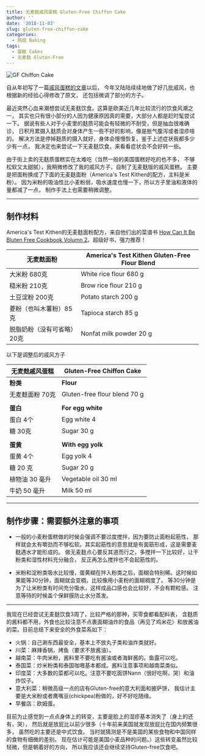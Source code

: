 ```yaml
---
title: 无麦麸戚风蛋糕 Gluten-Free Chiffon Cake
author: ''
date: '2018-11-03'
slug: gluten-free-chiffon-cake
categories:
  - 烘焙 Baking
tags:
  - 蛋糕 Cakes
  - 无麦麸 Gluten-Free
---
```

![GF Chiffon Cake](/img/2018-11-03-GF-chiffon-cake.jpg)

自从年初写了一篇[戚风蛋糕的文章](http://liyingbo.com/cooking/2018/02/05/chiffon-cake/)以后，
今年又陆陆续续地做了好几批戚风，也根据新的经验心得修改了原文，
还包括微调了部分的方子。

最近突然心血来潮想尝试无麦麸饮食。这算是欧美近几年比较流行的饮食风潮之一，
其实也只有很小部分的人因为健康原因真的需要，大部分人都是赶时髦尝试一下。
据说有些人对于小麦里的麸质可能会有轻微的不耐受，但是抽血很难确诊，
日积月累摄入麸质会对身体产生一些不好的影响，像是胀气腹泻或者湿疹啥的。
解决方法是停掉麸质的摄入就好，身体会慢慢恢复。鉴于上述症状我都多少少有一点，
我决定也来尝试一下无麦麸饮食，来看看症状会不会好转一些。

由于街上卖的无麸质蛋糕实在太难吃（当然一般的美国蛋糕好吃的也不多，
不够松软又太甜腻），我稍微修改了我的戚风方子，自制了无麦麸版的戚风蛋糕。
主要是把面粉换成了下面的无麦麸面粉（America's Test Kithen的配方，主料是米粉）。
因为米粉的吸油性比小麦粉弱，吸水速度也慢一下，所以方子里油和液体的量都减了一点，
制作手法上也需要稍微调整。

---

## 制作材料

America's Test Kithen的无麦麸面粉配方，来自他们出的菜谱书
[How Can It Be Bluten Free Cookbook Volumn 2](https://www.amazon.com/How-Can-Gluten-Free-Cookbook/dp/1936493985/ref=tmm_pap_swatch_0?_encoding=UTF8&qid=&sr=)。超级好书，强力推荐！


| 无麦麸面粉                            |America's Test Kithen Gluten-Free Flour Blend    |
|---------------------------------------|-------------------------|
|大米粉 680克                           |White rice flour 680 g         |
|糙米粉   210克                         |Brow rice flour 210 g            |
|土豆淀粉   200克                       |Potato starch 200 g            |
|菱粉（也叫木薯粉）85克                 |Tapioca starch 85 g             |
|脱脂奶粉（没有可省略）20克             |Nonfat milk powder 20 g             |
         

以下是调整后的戚风方子

|无麦麸戚风蛋糕                         |Gluten-Free Chiffon Cake    |
|---------------------------------------|-------------------------|
|**粉类**                               |**Flour**             |
|无麦麸面粉 70克                        |Gluten-free flour blend 70 g         |
|                                       |             |
|**蛋白**                               |**For egg white**             |
|蛋白 4个                               |Egg white 4             |
|糖 30克                                |Sugar 30 g             |
|                                       |             |
|**蛋黄**                               |**With egg yolk**             |
|蛋黄 4个                               |Egg yolk 4             |
|糖 20 克                               |Sugar 20 g             |
|植物油 30 毫升                         |Vegetable oil 30 ml             |
|牛奶 50 毫升                           |Milk 50 ml |            

---
## 制作步骤：需要额外注意的事项

* 一般的小麦粉蛋糕做的时候会强调不要过度搅拌，因为要防止面粉起筋性，
那样就会太有嚼劲而不够松软。其实起筋性的意思就是有面筋形成，这是需要麦麸遇水才能形成的。
做无麦麸点心要反其道而行之，多搅拌一下比较好，让干粉类和湿性材料充分融合，
反正再怎么搅拌也不会起筋性的。

* 米粉和淀粉类吸水比较慢，蛋黄糊在拌入粉类之后，面糊会特别稀。这时候如果能等30分钟，面糊就会变稠，比较像用小麦粉的面糊稠度了。
等30分钟是为了让米粉类有时间充分吸水，这样成品口感也会比较好，不会有颗粒感。
注意等待的时候盖个保鲜膜防止水分蒸发。

---

我现在已经尝试无麦麸饮食3周了，比较严格的那种，买零食都看配料表，
含麸质的酱料都不用，外食也比较注意不点裹面糊油炸的食品（再见了鸡米花）和放酱油的菜。目前总结下来安全的外食菜系如下：

* 火锅：自己涮东西最安全，基本上不放丸子类和油炸类就好。
* 川菜：麻辣香锅，烤鱼（要求不放酱油）。
* 越南菜：牛肉米粉，酱料里不要吃有酱油或者海鲜酱的。鱼露可以吃。
* 泰国菜：炒米粉类和泰国咖喱基本都成。酱料注意事项和越南菜类似。
* 印度菜：大多数的菜都可以吃。注意不要吃面饼Nann（很好吃啊，哭）和油炸饺子。
* 意大利菜：稍微高级一点的店有Gluten-free的意大利面和披萨饼，
我估计主要是大米粉或者鹰嘴豆(chickpea)粉做的，好不好吃随缘。
* 早餐店：欧姆蛋。

目前为止感觉到一点点身体上的转变，主要是脸上的湿疹基本消失了（身上的还有，哭），
然后就是放屁比以前少很多（十年前来美国就发现放屁比在国内频繁很多，
虽然吃的主要还是中式饮食。
当时就猜测是不是美国的某些食物和中国同样的食物有细微的差别。
现在估计可能是美国小麦品种的问题。）这些转变虽然比较轻微，但是朝着好的方向，
所以我应该还会继续坚持Gluten-free饮食吧。


